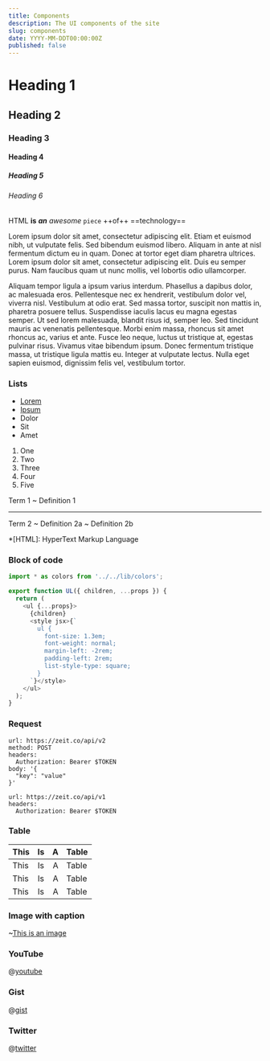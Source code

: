 ```yaml
---
title: Components
description: The UI components of the site
slug: components
date: YYYY-MM-DDT00:00:00Z
published: false
---
```


# Heading 1

## Heading 2

### Heading 3

#### Heading 4

##### Heading 5

###### Heading 6

HTML **is** **_an_** _awesome_ `piece` ++of++ ==technology==

Lorem ipsum dolor sit amet, consectetur adipiscing elit. Etiam et euismod nibh, ut vulputate felis. Sed bibendum euismod libero. Aliquam in ante at nisl fermentum dictum eu in quam. Donec at tortor eget diam pharetra ultrices. Lorem ipsum dolor sit amet, consectetur adipiscing elit. Duis eu semper purus. Nam faucibus quam ut nunc mollis, vel lobortis odio ullamcorper.

Aliquam tempor ligula a ipsum varius interdum. Phasellus a dapibus dolor, ac malesuada eros. Pellentesque nec ex hendrerit, vestibulum dolor vel, viverra nisl. Vestibulum at odio erat. Sed massa tortor, suscipit non mattis in, pharetra posuere tellus. Suspendisse iaculis lacus eu magna egestas semper. Ut sed lorem malesuada, blandit risus id, semper leo. Sed tincidunt mauris ac venenatis pellentesque. Morbi enim massa, rhoncus sit amet rhoncus ac, varius et ante. Fusce leo neque, luctus ut tristique at, egestas pulvinar risus. Vivamus vitae bibendum ipsum. Donec fermentum tristique massa, ut tristique ligula mattis eu. Integer at vulputate lectus. Nulla eget sapien euismod, dignissim felis vel, vestibulum tortor.

### Lists

* [Lorem](https://sergiodxa.com "My home page")
* [Ipsum](https://zeit.co "Company site")
* Dolor
* Sit
* Amet

1. One
2. Two
3. Three
4. Four
5. Five

Term 1
~ Definition 1

---

Term 2
~ Definition 2a
~ Definition 2b

*[HTML]: HyperText Markup Language

### Block of code

```js
import * as colors from '../../lib/colors';

export function UL({ children, ...props }) {
  return (
    <ul {...props}>
      {children}
      <style jsx>{`
        ul {
          font-size: 1.3em;
          font-weight: normal;
          margin-left: -2rem;
          padding-left: 2rem;
          list-style-type: square;
        }
      `}</style>
    </ul>
  );
}
```

### Request

```request
url: https://zeit.co/api/v2
method: POST
headers:
  Authorization: Bearer $TOKEN
body: '{
  "key": "value"
}'
```

```request
url: https://zeit.co/api/v1
headers:
  Authorization: Bearer $TOKEN
```

### Table

| This | Is  | A   | Table |
| ---- | :-: | --: | ----- |
| This | Is  | A   | Table |
| This | Is  | A   | Table |
| This | Is  | A   | Table |

### Image with caption

~[This is an image](https://assets.zeit.co/image/upload/front/logos/black-bg-text-logo-1200.png)

### YouTube

@[youtube](HZMIeyO_2-Q)

### Gist

@[gist](https://gist.github.com/sergiodxa/ba565704d669a42e15dcb4a704f9defb)

### Twitter

@[twitter](895831530773381120)

